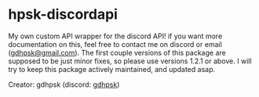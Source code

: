 # hpsk-discordapi
My own custom API wrapper for the discord API! if you want more documentation on this, feel free to contact me on discord or email (gdhpsk@gmail.com). The first couple versions of this package are supposed to be just minor fixes, so please use versions 1.2.1 or above. I will try to keep this package actively maintained, and updated asap.

Creator: gdhpsk (discord: [gdhpsk](https://discord.com/channels/@me/984961563435892766))